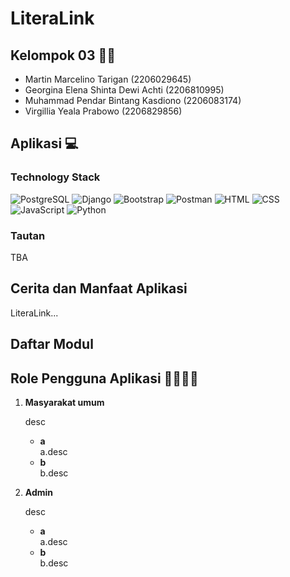 # LiteraLink

## Kelompok 03 👨‍💻
- Martin Marcelino Tarigan (2206029645)
- Georgina Elena Shinta Dewi Achti (2206810995)
- Muhammad Pendar Bintang Kasdiono (2206083174)
- Virgillia Yeala Prabowo (2206829856)

## Aplikasi 💻
### Technology Stack 
![PostgreSQL](https://img.shields.io/badge/PostgreSQL-316192?style=for-the-badge&logo=postgresql&logoColor=white)
![Django](https://img.shields.io/badge/Django-092E20?style=for-the-badge&logo=django&logoColor=green)
![Bootstrap](https://img.shields.io/badge/Bootstrap-563D7C?style=for-the-badge&logo=bootstrap&logoColor=white)
![Postman](https://img.shields.io/badge/Postman-FF6C37?style=for-the-badge&logo=Postman&logoColor=white)
![HTML](https://img.shields.io/badge/HTML5-E34F26?style=for-the-badge&logo=html5&logoColor=white)
![CSS](https://img.shields.io/badge/CSS3-1572B6?style=for-the-badge&logo=css3&logoColor=white)
![JavaScript](https://img.shields.io/badge/JavaScript-323330?style=for-the-badge&logo=javascript&logoColor=F7DF1E)
![Python](https://img.shields.io/badge/Python-FFD43B?style=for-the-badge&logo=python&logoColor=blue)

### Tautan
TBA

## Cerita dan Manfaat Aplikasi
LiteraLink...

## Daftar Modul

## Role Pengguna Aplikasi 👨‍👩‍👧‍👦
1.  <b>Masyarakat umum </b>

    desc

    - <b>a</b><br/>
    a.desc
    - <b>b</b><br/>
    b.desc
   
2.  <b>Admin</b>

    desc

    - <b>a</b><br/>
    a.desc
    - <b>b</b><br/>
    b.desc
    
